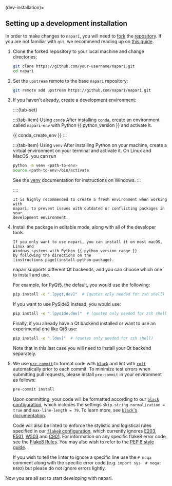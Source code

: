 (dev-installation)=
## Setting up a development installation

In order to make changes to `napari`, you will need to [fork](https://docs.github.com/en/get-started/quickstart/contributing-to-projects#forking-a-repository) the
[repository](https://github.com/napari/napari). If you are not familiar with `git`, we recommend reading up on [this guide](https://docs.github.com/en/get-started/using-git/about-git#basic-git-commands).

1. Clone the forked repository to your local machine and change directories:

    ```sh
    git clone https://github.com/your-username/napari.git
    cd napari
    ```

2. Set the `upstream` remote to the base `napari` repository:

    ```sh
    git remote add upstream https://github.com/napari/napari.git
    ```

3. If you haven't already, create a development environment:

    ::::{tab-set}

    :::{tab-item} Using `conda`
    After [installing `conda`](https://www.anaconda.com/products/distribution), create an environment called `napari-env` with Python {{ python_version }} and activate it.

    {{ conda_create_env }}
    :::

    :::{tab-item} Using `venv`
    After installing Python on your machine, create a virtual environment on your terminal and activate it. On Linux and MacOS, you can run
    ```sh
    python -m venv <path-to-env>
    source <path-to-env>/bin/activate
    ```
    See the [venv](https://docs.python.org/3/library/venv.html) documentation for instructions on Windows.
    :::

    ::::

    ```{note}
    It is highly recommended to create a fresh environment when working with
    napari, to prevent issues with outdated or conflicting packages in your
    development environment.
    ```

4. Install the package in editable mode, along with all of the developer tools.

    ```{note}
    If you only want to use napari, you can install it on most macOS, Linux and
    Windows systems with Python {{ python_version_range }}
    by following the directions on the
    [instructions page](install-python-package).
    ```

    napari supports different Qt backends, and you can choose which one to install and use.

    For example, for PyQt5, the default, you would use the following:
    ```sh
    pip install -e ".[pyqt,dev]"  # (quotes only needed for zsh shell)
    ```

    If you want to use PySide2 instead, you would use:
    ```sh
    pip install -e ".[pyside,dev]"  # (quotes only needed for zsh shell)
    ```

    Finally, if you already have a Qt backend installed or want to use an experimental one like Qt6 use:
    ```sh
    pip install -e ".[dev]"  # (quotes only needed for zsh shell)
    ```

    Note that in this last case you will need to install your Qt backend separately.

5. We use [`pre-commit`](https://pre-commit.com) to format code with
   [`black`](https://github.com/psf/black) and lint with
   [`ruff`](https://github.com/charliermarsh/ruff) automatically prior to each commit.
   To minimize test errors when submitting pull requests, please install `pre-commit`
   in your environment as follows:

   ```sh
   pre-commit install
   ```

   Upon committing, your code will be formatted according to our [`black`
   configuration](https://github.com/napari/napari/blob/main/pyproject.toml), which includes the settings
   `skip-string-normalization = true` and `max-line-length = 79`. To learn more,
   see [`black`'s documentation](https://black.readthedocs.io/en/stable/).

   Code will also be linted to enforce the stylistic and logistical rules specified
   in our [`flake8` configuration](https://github.com/napari/napari/blob/main/setup.cfg), which currently ignores
   [E203](https://lintlyci.github.io/Flake8Rules/rules/E203.html),
   [E501](https://lintlyci.github.io/Flake8Rules/rules/E501.html),
   [W503](https://lintlyci.github.io/Flake8Rules/rules/W503.html) and
   [C901](https://lintlyci.github.io/Flake8Rules/rules/C901.html).  For information
   on any specific flake8 error code, see the [Flake8
   Rules](https://lintlyci.github.io/Flake8Rules/).  You may also wish to refer to
   the [PEP 8 style guide](https://peps.python.org/pep-0008/).

   If you wish to tell the linter to ignore a specific line use the `# noqa`
   comment along with the specific error code (e.g. `import sys  # noqa: E402`) but
   please do not ignore errors lightly.

Now you are all set to start developing with napari.
